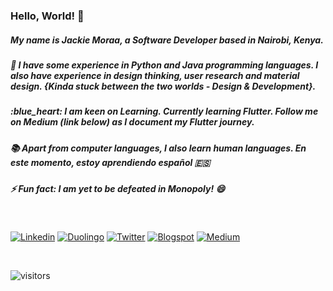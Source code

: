 <h3>Hello, World! 👋</h3>

<!-- Main content-->
<p><h5>My name is Jackie Moraa, a Software Developer based in Nairobi, Kenya. </h5></p>
<p><h5>🌱 I have some experience in Python and Java programming languages. I also have experience in design thinking, user research and material design. {Kinda stuck between the two worlds - Design & Development}.</h5></p>
<p><h5>:blue_heart: I am keen on Learning. Currently learning Flutter. Follow me on Medium (link below) as I document my Flutter journey.</h5></p>
<p><h5>📚 Apart from computer languages, I also learn human languages. En este momento, estoy aprendiendo español 🇪🇸</p></h5>
<p><h5>⚡ Fun fact: I am yet to be defeated in Monopoly! 😄</h5></p>

</br>

<!-- Social media badges-->
[![Linkedin](https://img.shields.io/badge/-LinkedIn-blue?style=flat&logo=Linkedin&logoColor=white)](https://www.linkedin.com/in/jackie-moraa-59786470/)
[![Duolingo](https://img.shields.io/badge/-Duolingo-green?style=flat&logo=Duolingo&logoColor=white)](https://www.duolingo.com/profile/r5cttVCY)
[![Twitter](https://img.shields.io/badge/-Twitter-blue?style=flat&logo=Twitter&logoColor=white)](https://twitter.com/kymoraa/)
[![Blogspot](https://img.shields.io/badge/-Blogspot-orange?style=flat&logo=Blogger&logoColor=white)](https://uxcanvas.blogspot.com/)
[![Medium](https://img.shields.io/badge/-Medium-blue?style=flat&logo=Medium&logoColor=white)](https://kymoraa.medium.com/)

</br>

<!-- Visitors stats-->
![visitors](https://visitor-badge.glitch.me/badge?page_id=kymoraa.visitor-badge)


<!--
**Kymoraa/Kymoraa** is a ✨ _special_ ✨ repository because its `README.md` (this file) appears on your GitHub profile.

Here are some ideas to get you started:

- 🔭 I’m currently working on ...
- 🌱 I’m currently learning ...
- 👯 I’m looking to collaborate on ...
- 🤔 I’m looking for help with ...
- 💬 Ask me about ...
- 📫 How to reach me: ...
- 😄 Pronouns: ...
- ⚡ Fun fact: ...
--> 
